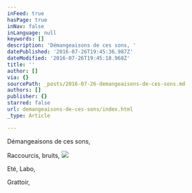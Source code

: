 ```yaml
---
inFeed: true
hasPage: true
inNav: false
inLanguage: null
keywords: []
description: 'Démangeaisons de ces sons, '
datePublished: '2016-07-26T19:45:36.987Z'
dateModified: '2016-07-26T19:45:18.968Z'
title: ''
author: []
via: {}
sourcePath: _posts/2016-07-26-demangeaisons-de-ces-sons.md
authors: []
publisher: {}
starred: false
url: demangeaisons-de-ces-sons/index.html
_type: Article

---
```

Démangeaisons de ces sons, 

Raccourcis, bruits,
![](https://the-grid-user-content.s3-us-west-2.amazonaws.com/975829a3-c771-4161-aa94-98b082305134.jpg)

Eté, Labo,

Grattoir,